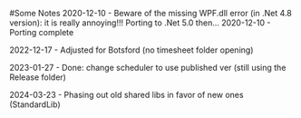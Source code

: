 #Some Notes
2020-12-10 - Beware of the missing WPF.dll error (in .Net 4.8 version): it is really annoying!!! Porting to .Net 5.0 then...
2020-12-10 - Porting complete

2022-12-17 - Adjusted for Botsford (no timesheet folder opening)

2023-01-27 - Done: change scheduler to use published ver (still using the Release folder)

2024-03-23 - Phasing out old shared libs in favor of new ones (StandardLib)
